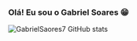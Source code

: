 ### Olá! Eu sou o Gabriel Soares 😁

![GabrielSaores7 GitHub stats](https://github-readme-stats.vercel.app/api?username=GabrielSoares7&show_icons=true&theme=onedark)
